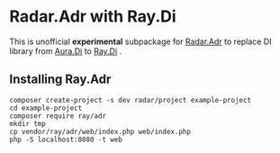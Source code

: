 # Radar.Adr with Ray.Di

This is unofficial **experimental** subpackage for [Radar.Adr](https://github.com/radarphp/Radar.Adr) to replace DI library from [Aura.Di](https://github.com/auraphp/Aura.Di) to [Ray.Di](https://github.com/ray-di/Ray.Di) .

## Installing Ray.Adr

```
composer create-project -s dev radar/project example-project
cd example-project
composer require ray/adr
mkdir tmp
cp vendor/ray/adr/web/index.php web/index.php
php -S localhost:8080 -t web
```
